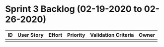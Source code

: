 # Sprint 3 Backlog (02-19-2020 to 02-26-2020)
| ID | User Story | Effort | Priority | Validation Criteria | Owner |
|----|------------|--------|----------|---------------------|-------|
|  |  |  |  |  |  |
